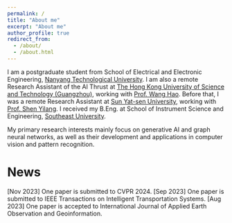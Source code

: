 ```yaml
---
permalink: /
title: "About me"
excerpt: "About me"
author_profile: true
redirect_from: 
  - /about/
  - /about.html
---
```


I am a postgraduate student from School of Electrical and Electronic Engineering, [Nanyang Technological University]( https://www.ntu.edu.sg/). I am also a remote Research Assistant of the AI Thrust at [The Hong Kong University of Science and Technology (Guangzhou)]( https://hkust-gz.edu.cn/),  working with [Prof. Wang Hao](https://wanghao.tech/). Before that, I was a remote Research Assistant at [Sun Yat-sen University](https://www.sysu.edu.cn/sysuen/), working with [Prof. Shen Yilang](https://sges.sysu.edu.cn/teacher/1216). I received my B.Eng. at School of Instrument Science and Engineering, [Southeast University](https://www.seu.edu.cn/english/main.htm).

My primary research interests mainly focus on generative AI and graph neural networks, as well as their development and applications in computer vision and pattern recognition.

News
======
[Nov 2023] One paper is submitted to CVPR 2024.
[Sep 2023] One paper is submitted to IEEE Transactions on Intelligent Transportation Systems.
[Aug 2023] One paper is accepted to International Journal of Applied Earth Observation and Geoinformation.


